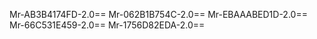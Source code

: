 Mr-AB3B4174FD-2.0==
Mr-062B1B754C-2.0==
Mr-EBAAABED1D-2.0==
Mr-66C531E459-2.0==
Mr-1756D82EDA-2.0==
